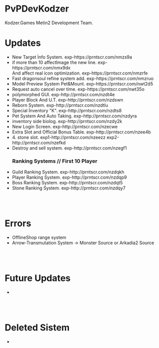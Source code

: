 # PvPDevKodzer

Kodzer.Games Metin2 Development Team.

# Updates
 <ul>
		<li>New Target İnfo System. exp-https://prntscr.com/nmzs9a</li>
		<li>if more than 10 affectImage the new line. exp-https://prntscr.com/nmx9dx<br> And affect real icon optimization. exp-https://prntscr.com/nmzrfe</li>
		<li>Fast dragonsoul refine system add. exp-https://prntscr.com/nmzruo</li>
		<li>Model Preview System Pet&Mount. exp-https://prntscr.com/nwt2d5</li>
		<li>Request auto cancel over time. exp-https://prntscr.com/nwt35o		</li>
		<li>polymorphed GUI. exp-http://prntscr.com/nzdt4e</li>
		<li>Player Block And U.T. exp-http://prntscr.com/nzdswn</li>
		<li>Reborn System. exp-http://prntscr.com/nzdtlu</li>
		<li>Special İnventory "K". exp-http://prntscr.com/nzdts8</li>
		<li>Pet System And Auto Taking. exp-http://prntscr.com/nzdyra</li>
		<li>inventory side biolog. exp-http://prntscr.com/nzdy2k</li>
		<li>New Login Screen. exp-http://prntscr.com/nzecwe</li>
		<li>Extra Slot and Official Bonus Table. exp-http://prntscr.com/nzee4b</li>
		<li>4. stone slot. exp1-http://prntscr.com/nzeezz exp2-http://prntscr.com/nzefkd</li>
		<li>Destroy and sell system. exp-http://prntscr.com/nzegf1</li>
	<h3>Ranking Systems // First 10 Player	</h3>
		<li>Guild Ranking System. exp-http://prntscr.com/nzdqkh</li>
		<li>Player Ranking System. exp-http://prntscr.com/nzdqp9</li>
		<li>Boss Ranking System. exp-http://prntscr.com/nzdqt5</li>
		<li>Stone Ranking System. exp-http://prntscr.com/nzdqy7</li>

</ul>

<br></br>

# Errors

<ul>
		<li>
OfflineShop range system 
		</li>
		<li>
	Arrow-Transmutation System -> Monster Source or Arkadia2 Source
		</li>
</ul>


<br></br>
# Future Updates
<ul>
		<li>
		</li>
</ul>

<br></br>
# Deleted Sistem
<ul>
		<li>
		</li>
</ul>
